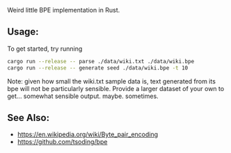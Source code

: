 Weird little BPE implementation in Rust.

## Usage:

To get started, try running
```bash
cargo run --release -- parse ./data/wiki.txt ./data/wiki.bpe
cargo run --release -- generate seed ./data/wiki.bpe -t 10
```

Note: given how small the wiki.txt sample data is, text generated from its bpe will not be particularly sensible.
Provide a larger dataset of your own to get... somewhat sensible output. maybe. sometimes.

## See Also:

- https://en.wikipedia.org/wiki/Byte_pair_encoding
- https://github.com/tsoding/bpe
